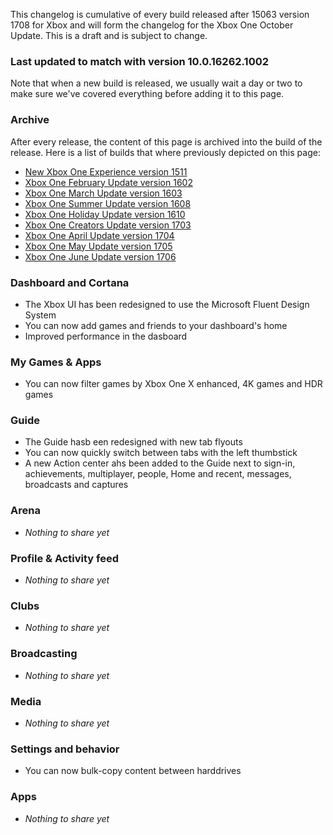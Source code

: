 This changelog is cumulative of every build released after 15063 version 1708 for Xbox and will form the changelog for the Xbox One October Update. This is a draft and is subject to change.

### Last updated to match with version 10.0.16262.1002
Note that when a new build is released, we usually wait a day or two to make sure we've covered everything before adding it to this page.

### Archive
After every release, the content of this page is archived into the build of the release. Here is a list of builds that where previously depicted on this page:

- [New Xbox One Experience version 1511](http://changewindows.org/build/10586/xbox)
- [Xbox One February Update version 1602](http://changewindows.org/build/10586/xbox)
- [Xbox One March Update version 1603](http://changewindows.org/build/10586/xbox)
- [Xbox One Summer Update version 1608](http://changewindows.org/build/14393/xbox)
- [Xbox One Holiday Update version 1610](http://changewindows.org/build/14393/xbox)
- [Xbox One Creators Update version 1703](http://changewindows.org/build/15063/xbox#1005)
- [Xbox One April Update version 1704](http://changewindows.org/build/15063/xbox#2019)
- [Xbox One May Update version 1705](http://changewindows.org/build/15063/xbox#3054)
- [Xbox One June Update version 1706](http://changewindows.org/build/15063/xbox#4082)

### Dashboard and Cortana
- The Xbox UI has been redesigned to use the Microsoft Fluent Design System
- You can now add games and friends to your dashboard's home
- Improved performance in the dasboard

### My Games & Apps
- You can now filter games by Xbox One X enhanced, 4K games and HDR games

### Guide
- The Guide hasb een redesigned with new tab flyouts
- You can now quickly switch between tabs with the left thumbstick
- A new Action center ahs been added to the Guide next to sign-in, achievements, multiplayer, people, Home and recent, messages, broadcasts and captures

### Arena
- _Nothing to share yet_

### Profile & Activity feed
- _Nothing to share yet_

### Clubs
- _Nothing to share yet_

### Broadcasting
- _Nothing to share yet_

### Media
- _Nothing to share yet_

### Settings and behavior
- You can now bulk-copy content between harddrives

### Apps
- _Nothing to share yet_